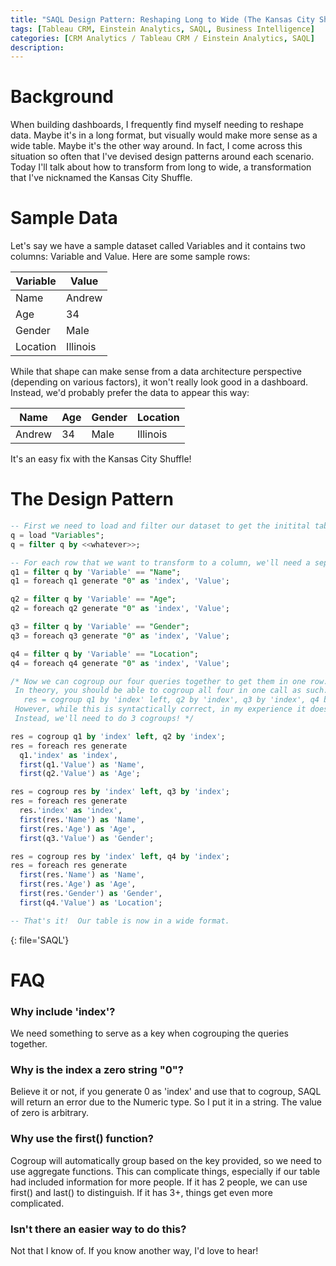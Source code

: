 ```yaml
---
title: "SAQL Design Pattern: Reshaping Long to Wide (The Kansas City Shuffle)"
tags: [Tableau CRM, Einstein Analytics, SAQL, Business Intelligence]
categories: [CRM Analytics / Tableau CRM / Einstein Analytics, SAQL]
description: 
---
```


# Background
When building dashboards, I frequently find myself needing to reshape data.  Maybe it's in a long format, but visually would make more sense as a wide table.  Maybe it's the other way around.  In fact, I come across this situation so often that I've devised design patterns around each scenario.  Today I'll talk about how to transform from long to wide, a transformation that I've nicknamed the Kansas City Shuffle.

# Sample Data

Let's say we have a sample dataset called Variables and it contains two columns: Variable and Value.  Here are some sample rows:

| Variable| Value |
|---|---|
| Name | Andrew |
| Age | 34 |
| Gender | Male |
| Location | Illinois |

While that shape can make sense from a data architecture perspective (depending on various factors), it won't really look good in a dashboard.  Instead, we'd probably prefer the data to appear this way:

| Name | Age | Gender | Location |
|---|---|---|---|
| Andrew | 34 | Male | Illinois |

It's an easy fix with the Kansas City Shuffle!

# The Design Pattern

```sql
-- First we need to load and filter our dataset to get the initital table above
q = load "Variables";
q = filter q by <<whatever>>;

-- For each row that we want to transform to a column, we'll need a separate variable
q1 = filter q by 'Variable' == "Name";
q1 = foreach q1 generate "0" as 'index', 'Value';

q2 = filter q by 'Variable' == "Age";
q2 = foreach q2 generate "0" as 'index', 'Value';

q3 = filter q by 'Variable' == "Gender";
q3 = foreach q3 generate "0" as 'index', 'Value';

q4 = filter q by 'Variable' == "Location";
q4 = foreach q4 generate "0" as 'index', 'Value';

/* Now we can cogroup our four queries together to get them in one row.
 In theory, you should be able to cogroup all four in one call as such:
   res = cogroup q1 by 'index' left, q2 by 'index', q3 by 'index', q4 by 'index';
 However, while this is syntactically correct, in my experience it doesn't work.
 Instead, we'll need to do 3 cogroups! */

res = cogroup q1 by 'index' left, q2 by 'index';
res = foreach res generate
  q1.'index' as 'index',
  first(q1.'Value') as 'Name',
  first(q2.'Value') as 'Age';

res = cogroup res by 'index' left, q3 by 'index';
res = foreach res generate
  res.'index' as 'index',
  first(res.'Name') as 'Name',
  first(res.'Age') as 'Age',
  first(q3.'Value') as 'Gender';

res = cogroup res by 'index' left, q4 by 'index';
res = foreach res generate
  first(res.'Name') as 'Name',
  first(res.'Age') as 'Age',
  first(res.'Gender') as 'Gender',
  first(q4.'Value') as 'Location';

-- That's it!  Our table is now in a wide format.

```
{: file='SAQL'}

# FAQ

### Why include 'index'?
We need something to serve as a key when cogrouping the queries together.

### Why is the index a zero string "0"?
Believe it or not, if you generate 0 as 'index' and use that to cogroup, SAQL will return an error due to the Numeric type.  So I put it in a string.  The value of zero is arbitrary.

### Why use the first() function?
Cogroup will automatically group based on the key provided, so we need to use aggregate functions.  This can complicate things, especially if our table had included information for more people.  If it has 2 people, we can use first() and last() to distinguish.  If it has 3+, things get even more complicated.

### Isn't there an easier way to do this?
Not that I know of.  If you know another way, I'd love to hear!